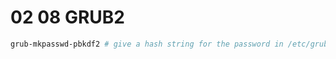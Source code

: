 # 02 08 GRUB2

```bash
grub-mkpasswd-pbkdf2 # give a hash string for the password in /etc/grub.d/00_header
```

